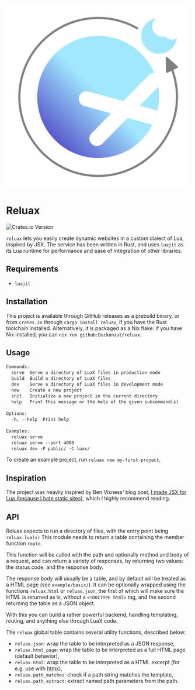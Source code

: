 <p align="center"><img src="assets/logo.svg" /></p>

# Reluax

![Crates.io Version](https://img.shields.io/crates/v/reluax)

`reluax` lets you easily create dynamic websites in a custom dialect of Lua,
inspired by JSX. The service has been written in Rust, and uses `luajit` as
its Lua runtime for performance and ease of integration of other libraries.

## Requirements
- `luajit`

## Installation
This project is available through GitHub releases as a prebuild binary, or
from `crates.io` through `cargo install reluax`, if you have the Rust
toolchain installed. Alternatively, it is packaged as a Nix flake:
if you have Nix installed, you can `nix run github:Duckonaut/reluax`.

## Usage
```
Commands:
  serve  Serve a directory of LuaX files in production mode
  build  Build a directory of LuaX files
  dev    Serve a directory of LuaX files in development mode
  new    Create a new project
  init   Initialize a new project in the current directory
  help   Print this message or the help of the given subcommand(s)

Options:
  -h, --help  Print help

Examples:
  reluax serve
  reluax serve --port 4000
  reluax dev -P public/ -C luax/
```

To create an example project, run `reluax new my-first-project`.

## Inspiration
The project was heavily inspired by Ben Visness' blog post,
[I made JSX for Lua (because I hate static sites)](https://bvisness.me/luax/),
which I highly recommend reading.

## API
Reluax expects to run a directory of files, with the entry point being `reluax.lua(x)`
This module needs to return a table containing the member function `route`.

This function will be called with the path and optionally method and body of a
request, and can return a variety of responses, by returning two values: the
status code, and the response body.

The response body will usually be a table, and by default will be treated as a HTML
page (see `example/basic/`). It can be optionally wrapped using the functions
`reluax.html` or `reluax.json`, the first of which will make sure the HTML is returned
as is, without a `<!DOCTYPE html>` tag, and the second returning the table as a JSON
object.

With this you can build a rather powerful backend, handling templating, routing, and
anything else through LuaX code.

The `reluax` global table contains several utility functions, described below:
- `reluax.json`: wrap the table to be interpreted as a JSON response,
- `reluax.html_page`: wrap the table to be interpreted as a full HTML page (default behavior),
- `reluax.html`: wrap the table to be interpreted as a HTML excerpt (for e.g. use with
  [htmx](https://htmx.org)),
- `reluax.path_matches`: check if a path string matches the template,
- `reluax.path_extract`: extract named path parameters from the path.
